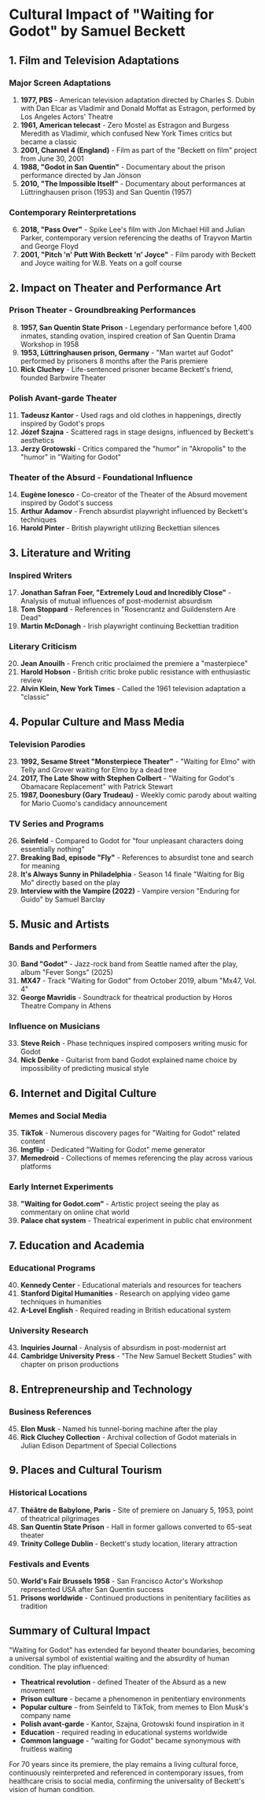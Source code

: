 # Cultural Impact of "Waiting for Godot" by Samuel Beckett

## 1. Film and Television Adaptations

### Major Screen Adaptations
1. **1977, PBS** - American television adaptation directed by Charles S. Dubin with Dan Elcar as Vladimir and Donald Moffat as Estragon, performed by Los Angeles Actors' Theatre
2. **1961, American telecast** - Zero Mostel as Estragon and Burgess Meredith as Vladimir, which confused New York Times critics but became a classic
3. **2001, Channel 4 (England)** - Film as part of the "Beckett on film" project from June 30, 2001
4. **1988, "Godot in San Quentin"** - Documentary about the prison performance directed by Jan Jönson
5. **2010, "The Impossible Itself"** - Documentary about performances at Lüttringhausen prison (1953) and San Quentin (1957)

### Contemporary Reinterpretations
6. **2018, "Pass Over"** - Spike Lee's film with Jon Michael Hill and Julian Parker, contemporary version referencing the deaths of Trayvon Martin and George Floyd
7. **2001, "Pitch 'n' Putt With Beckett 'n' Joyce"** - Film parody with Beckett and Joyce waiting for W.B. Yeats on a golf course

## 2. Impact on Theater and Performance Art

### Prison Theater - Groundbreaking Performances
8. **1957, San Quentin State Prison** - Legendary performance before 1,400 inmates, standing ovation, inspired creation of San Quentin Drama Workshop in 1958
9. **1953, Lüttringhausen prison, Germany** - "Man wartet auf Godot" performed by prisoners 8 months after the Paris premiere
10. **Rick Cluchey** - Life-sentenced prisoner became Beckett's friend, founded Barbwire Theater

### Polish Avant-garde Theater
11. **Tadeusz Kantor** - Used rags and old clothes in happenings, directly inspired by Godot's props
12. **Józef Szajna** - Scattered rags in stage designs, influenced by Beckett's aesthetics
13. **Jerzy Grotowski** - Critics compared the "humor" in "Akropolis" to the "humor" in "Waiting for Godot"

### Theater of the Absurd - Foundational Influence
14. **Eugène Ionesco** - Co-creator of the Theater of the Absurd movement inspired by Godot's success
15. **Arthur Adamov** - French absurdist playwright influenced by Beckett's techniques
16. **Harold Pinter** - British playwright utilizing Beckettian silences

## 3. Literature and Writing

### Inspired Writers
17. **Jonathan Safran Foer, "Extremely Loud and Incredibly Close"** - Analysis of mutual influences of post-modernist absurdism
18. **Tom Stoppard** - References in "Rosencrantz and Guildenstern Are Dead"
19. **Martin McDonagh** - Irish playwright continuing Beckettian tradition

### Literary Criticism
20. **Jean Anouilh** - French critic proclaimed the premiere a "masterpiece"
21. **Harold Hobson** - British critic broke public resistance with enthusiastic review
22. **Alvin Klein, New York Times** - Called the 1961 television adaptation a "classic"

## 4. Popular Culture and Mass Media

### Television Parodies
23. **1992, Sesame Street "Monsterpiece Theater"** - "Waiting for Elmo" with Telly and Grover waiting for Elmo by a dead tree
24. **2017, The Late Show with Stephen Colbert** - "Waiting for Godot's Obamacare Replacement" with Patrick Stewart
25. **1987, Doonesbury (Gary Trudeau)** - Weekly comic parody about waiting for Mario Cuomo's candidacy announcement

### TV Series and Programs
26. **Seinfeld** - Compared to Godot for "four unpleasant characters doing essentially nothing"
27. **Breaking Bad, episode "Fly"** - References to absurdist tone and search for meaning
28. **It's Always Sunny in Philadelphia** - Season 14 finale "Waiting for Big Mo" directly based on the play
29. **Interview with the Vampire (2022)** - Vampire version "Enduring for Guido" by Samuel Barclay

## 5. Music and Artists

### Bands and Performers
30. **Band "Godot"** - Jazz-rock band from Seattle named after the play, album "Fever Songs" (2025)
31. **MX47** - Track "Waiting for Godot" from October 2019, album "Mx47, Vol. 4"
32. **George Mavridis** - Soundtrack for theatrical production by Horos Theatre Company in Athens

### Influence on Musicians
33. **Steve Reich** - Phase techniques inspired composers writing music for Godot
34. **Nick Denke** - Guitarist from band Godot explained name choice by impossibility of predicting musical style

## 6. Internet and Digital Culture

### Memes and Social Media
35. **TikTok** - Numerous discovery pages for "Waiting for Godot" related content
36. **Imgflip** - Dedicated "Waiting for Godot" meme generator
37. **Memedroid** - Collections of memes referencing the play across various platforms

### Early Internet Experiments
38. **"Waiting for Godot.com"** - Artistic project seeing the play as commentary on online chat world
39. **Palace chat system** - Theatrical experiment in public chat environment

## 7. Education and Academia

### Educational Programs
40. **Kennedy Center** - Educational materials and resources for teachers
41. **Stanford Digital Humanities** - Research on applying video game techniques in humanities
42. **A-Level English** - Required reading in British educational system

### University Research
43. **Inquiries Journal** - Analysis of absurdism in post-modernist art
44. **Cambridge University Press** - "The New Samuel Beckett Studies" with chapter on prison productions

## 8. Entrepreneurship and Technology

### Business References
45. **Elon Musk** - Named his tunnel-boring machine after the play
46. **Rick Cluchey Collection** - Archival collection of Godot materials in Julian Edison Department of Special Collections

## 9. Places and Cultural Tourism

### Historical Locations
47. **Théâtre de Babylone, Paris** - Site of premiere on January 5, 1953, point of theatrical pilgrimages
48. **San Quentin State Prison** - Hall in former gallows converted to 65-seat theater
49. **Trinity College Dublin** - Beckett's study location, literary attraction

### Festivals and Events
50. **World's Fair Brussels 1958** - San Francisco Actor's Workshop represented USA after San Quentin success
51. **Prisons worldwide** - Continued productions in penitentiary facilities as tradition

## Summary of Cultural Impact

"Waiting for Godot" has extended far beyond theater boundaries, becoming a universal symbol of existential waiting and the absurdity of human condition. The play influenced:

- **Theatrical revolution** - defined Theater of the Absurd as a new movement
- **Prison culture** - became a phenomenon in penitentiary environments
- **Popular culture** - from Seinfeld to TikTok, from memes to Elon Musk's company name
- **Polish avant-garde** - Kantor, Szajna, Grotowski found inspiration in it
- **Education** - required reading in educational systems worldwide
- **Common language** - "waiting for Godot" became synonymous with fruitless waiting

For 70 years since its premiere, the play remains a living cultural force, continuously reinterpreted and referenced in contemporary issues, from healthcare crisis to social media, confirming the universality of Beckett's vision of human condition.